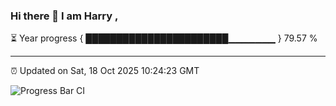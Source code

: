 ### Hi there 👋 I am Harry , 

⏳ Year progress { ███████████████████████▁▁▁▁▁▁▁ } 79.57 %

---

⏰ Updated on Sat, 18 Oct 2025 10:24:23 GMT

![Progress Bar CI](https://github.com/duykhang68/duykhang68/workflows/Progress%20Bar%20CI/badge.svg)
